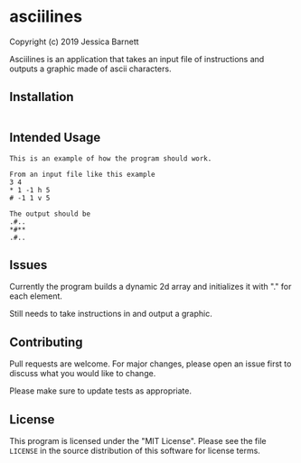 # asciilines
Copyright (c) 2019 Jessica Barnett

Asciilines is an application that takes an input file of instructions and outputs a graphic made of ascii characters.

## Installation
```
```
## Intended Usage
```
This is an example of how the program should work.

From an input file like this example
3 4
* 1 -1 h 5
# -1 1 v 5

The output should be
.#..
*#**
.#..

```

## Issues
Currently the program builds a dynamic 2d array and initializes it with "." for each element.

Still needs to take instructions in and output a graphic.

## Contributing
Pull requests are welcome. For major changes, please open an issue first to discuss what you would like to change.

Please make sure to update tests as appropriate.

## License
This program is licensed under the "MIT License".  Please
see the file `LICENSE` in the source distribution of this
software for license terms.
